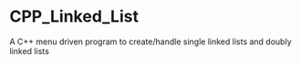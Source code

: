 # CPP_Linked_List
A C++ menu driven program to create/handle single linked lists and doubly linked lists 
